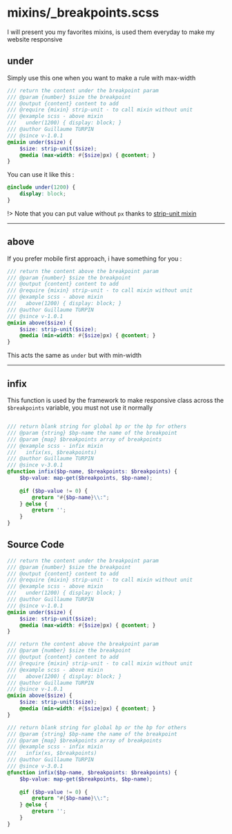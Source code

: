 # mixins/_breakpoints.scss

I will present you my favorites mixins, is used them everyday to make my website responsive

## under

Simply use this one when you want to make a rule with max-width

```scss
/// return the content under the breakpoint param
/// @param {number} $size the breakpoint
/// @output {content} content to add
/// @require {mixin} strip-unit - to call mixin without unit
/// @example scss - above mixin
///   under(1200) { display: block; }
/// @author Guillaume TURPIN
/// @since v-1.0.1
@mixin under($size) {
	$size: strip-unit($size);
	@media (max-width: #{$size}px) { @content; }
}
```

You can use it like this :

```scss
@include under(1200) { 
	display: block;
}
```

!> Note that you can put value without `px` thanks to [strip-unit mixin](guide/mixins/base-mixins.md?id=strip-unit)

<hr>

## above

If you prefer mobile first approach, i have something for you :

```scss
/// return the content above the breakpoint param
/// @param {number} $size the breakpoint
/// @output {content} content to add
/// @require {mixin} strip-unit - to call mixin without unit
/// @example scss - above mixin
///   above(1200) { display: block; }
/// @author Guillaume TURPIN
/// @since v-1.0.1
@mixin above($size) {
	$size: strip-unit($size);
	@media (min-width: #{$size}px) { @content; }
}
```

This acts the same as `under` but with min-width

<hr>

## infix

This function is used by the framework to make responsive class across the `$breakpoints` variable, you must not use it normally

```scss

/// return blank string for global bp or the bp for others
/// @param {string} $bp-name the name of the breakpoint
/// @param {map} $breakpoints array of breakpoints
/// @example scss - infix mixin
///   infix(xs, $breakpoints)
/// @author Guillaume TURPIN
/// @since v-3.0.1
@function infix($bp-name, $breakpoints: $breakpoints) {
	$bp-value: map-get($breakpoints, $bp-name);
	
	@if ($bp-value != 0) {
		@return "#{$bp-name}\\:";
	} @else {
		@return '';
	}
}
```

## Source Code

```scss
/// return the content under the breakpoint param
/// @param {number} $size the breakpoint
/// @output {content} content to add
/// @require {mixin} strip-unit - to call mixin without unit
/// @example scss - above mixin
///   under(1200) { display: block; }
/// @author Guillaume TURPIN
/// @since v-1.0.1
@mixin under($size) {
	$size: strip-unit($size);
	@media (max-width: #{$size}px) { @content; }
}

/// return the content above the breakpoint param
/// @param {number} $size the breakpoint
/// @output {content} content to add
/// @require {mixin} strip-unit - to call mixin without unit
/// @example scss - above mixin
///   above(1200) { display: block; }
/// @author Guillaume TURPIN
/// @since v-1.0.1
@mixin above($size) {
	$size: strip-unit($size);
	@media (min-width: #{$size}px) { @content; }
}

/// return blank string for global bp or the bp for others
/// @param {string} $bp-name the name of the breakpoint
/// @param {map} $breakpoints array of breakpoints
/// @example scss - infix mixin
///   infix(xs, $breakpoints)
/// @author Guillaume TURPIN
/// @since v-3.0.1
@function infix($bp-name, $breakpoints: $breakpoints) {
	$bp-value: map-get($breakpoints, $bp-name);
	
	@if ($bp-value != 0) {
		@return "#{$bp-name}\\:";
	} @else {
		@return '';
	}
}
```